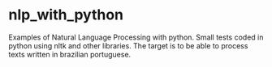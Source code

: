 # nlp_with_python
Examples of Natural Language Processing with python.
Small tests coded in python using nltk and other libraries. The target is to be able to process texts written in brazilian portuguese.
